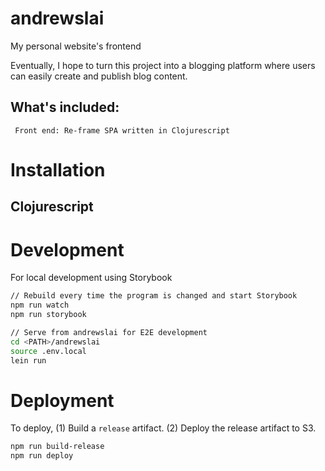 # andrewslai

My personal website's frontend

Eventually, I hope to turn this project into a blogging platform where users can
easily create and publish blog content.

## What's included:

     Front end: Re-frame SPA written in Clojurescript

# Installation
## Clojurescript


# Development
For local development using Storybook
``` sh
// Rebuild every time the program is changed and start Storybook
npm run watch
npm run storybook

// Serve from andrewslai for E2E development
cd <PATH>/andrewslai
source .env.local
lein run

```
# Deployment
To deploy,
(1) Build a `release` artifact.
(2) Deploy the release artifact to S3.

``` sh
npm run build-release
npm run deploy
```


